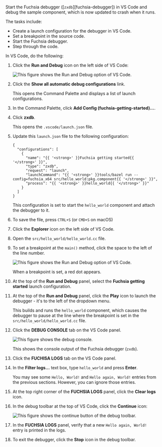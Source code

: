 Start the Fuchsia debugger ([`zxdb`][fuchsia-debugger]) in VS Code and debug
the sample component, which is now  updated to crash when it runs.

The tasks include:

- Create a launch configuration for the debugger in VS Code.
- Set a breakpoint in the source code.
- Start the Fuchsia debugger.
- Step through the code.

In VS Code, do the following:

1. Click the **Run and Debug** icon on the left side of VS Code:

   <img class="vscode-image-center"
   alt="This figure shows the Run and Debug option of VS Code."
   src="/docs/reference/tools/editors/vscode/images/extensions/ext-start-debug.png">

1. Click the **Show all automatic debug configurations** link.

   This opens the Command Palette and displays a list of
   launch configurations.

1. In the Command Palette, click
   **Add Config (fuchsia-getting-started)...**.

1. Click **zxdb**.

   This opens the `.vscode/launch.json` file.

1. Update this `launch.json` file to the following configuration:

   ```json5 {:.devsite-disable-click-to-copy}
   {
     "configurations": [
       {
         "name": "{{ '<strong>' }}Fuchsia getting started{{ '</strong>' }}",
         "type": "zxdb",
         "request": "launch",
         "launchCommand": "{{ '<strong>' }}tools/bazel run --config=fuchsia_x64 src/hello_world:pkg.component{{ '</strong>' }}",
         "process": "{{ '<strong>' }}hello_world{{ '</strong>' }}"
       }
     ]
   }
   ```

   This configuration is set to start the `hello_world`
   component and attach the debugger to it.

1. To save the file, press `CTRL+S` (or `CMD+S` on macOS)

1. Click the **Explorer** icon on the left side of VS Code.

1. Open the `src/hello_world/hello_world.cc` file.

1. To set a breakpoint at the `main()` method, click the space to the left of
   the line number.

   <img class="vscode-image vscode-image-center"
   alt="This figure shows the Run and Debug option of VS Code."
   src="images/get-started-vscode-breakpoint.png">

   When a breakpoint is set, a red dot appears.

1. At the top of the **Run and Debug** panel, select the
   **Fuchsia getting started** launch configuration.

1. At the top of the **Run and Debug** panel, click
   the **Play** icon to launch the debugger - it's to the left of the dropdown menu.

   This builds and runs the `hello_world` component, which causes
   the debugger to pause at the line where the breakpoint is set
   in the `src/hello_world/hello_world.cc` file.

1. Click the **DEBUG CONSOLE** tab on the VS Code panel.

   <img class="vscode-image vscode-image-center"
   alt="This figure shows the debug console."
   src="images/get-started-vscode-debug-console.png">

   This shows the console output of the Fuchsia debugger (`zxdb`).

1. Click the **FUCHISA LOGS** tab on the VS Code panel.

1. In the **Filter logs...** text box, type `hello_world` and press **Enter**.

   You may see some `Hello, World!` and `Hello again, World!` entries from
   the previous sections. However, you can ignore those entries.

1. At the top right corner of the **FUCHSIA LOGS** panel,
   click the **Clear logs** icon.

1. In the debug toolbar at the top of VS Code, click the **Continue** icon:

   <img class="vscode-image vscode-image-center"
   alt="This figure shows the continue button of the debug toolbar."
   src="images/get-started-vscode-debug-continue.png">

1. In the **FUCHSIA LOGS** panel, verify that a new `Hello again, World!`
   entry is printed in the logs.

1. To exit the debugger, click the **Stop** icon in the debug toolbar.
